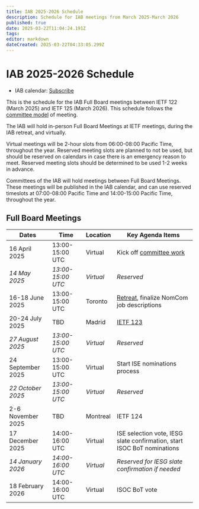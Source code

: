 ```yaml
---
title: IAB 2025-2026 Schedule
description: Schedule for IAB meetings from March 2025-March 2026
published: true
date: 2025-03-22T11:04:24.191Z
tags: 
editor: markdown
dateCreated: 2025-03-22T04:33:05.299Z
---
```


# IAB 2025-2026 Schedule

* IAB calendar: [Subscribe](https://calendar.google.com/calendar/ical/ietf.org_k88jdeojmvn249q37ain3ojepc%40group.calendar.google.com/public/basic.ics)

This is the schedule for the IAB Full Board meetings between IETF 122 (March 2025) and IETF 125 (March 2026). This schedule follows the [committee model](/group/iab/committee-model) of meeting.

The IAB will hold in-person Full Board Meetings at IETF meetings, during the IAB retreat, and virtually.

Virtual meetings will be 2-hour slots from 06:00-08:00 Pacific Time, throughout the year. Reserved meeting slots are planned to not be used, but should be reserved on calendars in case there is an emergency reason to meet. Reserved meeting slots should be determined to be used 1-2 weeks in advance.

Committees of the IAB will hold meetings between Full Board Meetings. These meetings will be published in the IAB calendar, and can use reserved timeslots at 07:00-08:00 Pacific Time and 14:00-15:00 Pacific Time, throughout the year.

## Full Board Meetings

| Dates             | Time              | Location      | Key Agenda Items        |
| ----------------- | ----------------- | ------------- | ----------------------- |
| 16 April 2025     | 13:00-15:00 UTC   | Virtual       | Kick off [committee work](/group/iab/committee-model) |
| *14 May 2025*     | *13:00-15:00 UTC* | *Virtual*     | *Reserved*              |
| 16-18 June 2025   | 13:00-15:00 UTC   | Toronto       | [Retreat](/group/iab/2025_Retreat), finalize NomCom job descriptions |
| 20-24 July 2025   | TBD               | Madrid        | [IETF 123](/meeting/123)                |
| *27 August 2025*  | *13:00-15:00 UTC* | *Virtual*     | *Reserved*              |
| 24 September 2025 | 13:00-15:00 UTC   | Virtual       | Start ISE nominations process  |
| *22 October 2025* | *13:00-15:00 UTC* | *Virtual*     | *Reserved*              |
| 2-6 November 2025 | TBD               | Montreal      | IETF 124                |
| 17 December 2025  | 14:00-16:00 UTC   | Virtual       | ISE selection vote, IESG slate confirmation, start ISOC BoT nominations |
| *14 January 2026* | *14:00-16:00 UTC* | *Virtual*     | *Reserved for IESG slate confirmation if needed*  |
| 18 February 2026  | 14:00-16:00 UTC   | Virtual       | ISOC BoT vote |
